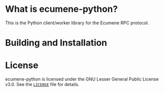 # What is ecumene-python?
This is the Python client/worker library for the Ecumene RPC protocol.

# Building and Installation

# License
ecumene-python is licensed under the GNU Lesser General Public License v3.0. See the [`LICENSE`](./LICENSE) file for details.
